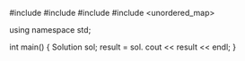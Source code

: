 #include <iostream>
#include <string>
#include <algorithm>
#include <unordered_map>

using namespace std;

int main()
{
  Solution sol;
  result = sol.
  cout << result << endl;
}